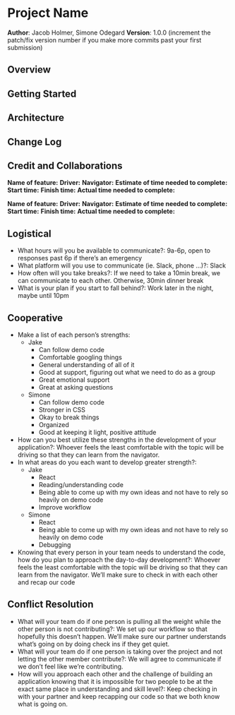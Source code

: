# Project Name

**Author**: Jacob Holmer, Simone Odegard
**Version**: 1.0.0 (increment the patch/fix version number if you make more commits past your first submission)

## Overview
<!-- Provide a high level overview of what this application is and why you are building it, beyond the fact that it's an assignment for this class. (i.e. What's your problem domain?) -->

## Getting Started
<!-- What are the steps that a user must take in order to build this app on their own machine and get it running? -->

## Architecture
<!-- Provide a detailed description of the application design. What technologies (languages, libraries, etc) you're using, and any other relevant design information. -->

## Change Log
<!-- Use this area to document the iterative changes made to your application as each feature is successfully implemented. Use time stamps. Here's an example:

01-01-2001 4:59pm - Application now has a fully-functional express server, with a GET route for the location resource. -->

## Credit and Collaborations
<!-- Give credit (and a link) to other people or resources that helped you build this application. -->

**Name of feature:**
**Driver:**
**Navigator:**
**Estimate of time needed to complete:**
**Start time:**
**Finish time:**
**Actual time needed to complete:**

**Name of feature:**
**Driver:**
**Navigator:**
**Estimate of time needed to complete:**
**Start time:**
**Finish time:**
**Actual time needed to complete:**

## Logistical
- What hours will you be available to communicate?: 9a-6p, open to responses past 6p if there’s an emergency
- What platform will you use to communicate (ie. Slack, phone …)?: Slack
- How often will you take breaks?: If we need to take a 10min break, we can communicate to each other. Otherwise, 30min dinner break
- What is your plan if you start to fall behind?: Work later in the night, maybe until 10pm

## Cooperative
- Make a list of each person’s strengths:
  - Jake
    - Can follow demo code
    - Comfortable googling things
    - General understanding of all of it
    - Good at support, figuring out what we need to do as a group
    - Great emotional support
    - Great at asking questions
  - Simone
    - Can follow demo code
    - Stronger in CSS
    - Okay to break things
    - Organized
    - Good at keeping it light, positive attitude
- How can you best utilize these strengths in the development of your application?: Whoever feels the least comfortable with the topic will be driving so that they can learn from the navigator.
- In what areas do you each want to develop greater strength?:
  - Jake
    - React
    - Reading/understanding code
    - Being able to come up with my own ideas and not have to rely so heavily on demo code
    - Improve workflow
  - Simone
    - React
    - Being able to come up with my own ideas and not have to rely so heavily on demo code
    - Debugging
- Knowing that every person in your team needs to understand the code, how do you plan to approach the day-to-day development?: Whoever feels the least comfortable with the topic will be driving so that they can learn from the navigator. We’ll make sure to check in with each other and recap our code

## Conflict Resolution
- What will your team do if one person is pulling all the weight while the other person is not contributing?: We set up our workflow so that hopefully this doesn’t happen. We’ll make sure our partner understands what’s going on by doing check ins if they get quiet.
- What will your team do if one person is taking over the project and not letting the other member contribute?: We will agree to communicate if we don’t feel like we’re contributing.
- How will you approach each other and the challenge of building an application knowing that it is impossible for two people to be at the exact same place in understanding and skill level?: Keep checking in with your partner and keep recapping our code so that we both know what is going on.

